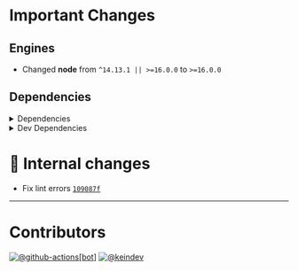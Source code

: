 # Important Changes

## Engines

- Changed **node** from `^14.13.1 || >=16.0.0` to `>=16.0.0`

## Dependencies

<details>
<summary>Dependencies</summary>

- Bumped **[chalk-template](https://www.npmjs.com/package/chalk-template)** from `^0.4.0` to `^1.1.0`
- Bumped **[stdout-update](https://www.npmjs.com/package/stdout-update)** from `^3.1.1` to `^4.0.0`

</details>

<details>
<summary>Dev Dependencies</summary>

- Changed **[enquirer](https://www.npmjs.com/package/enquirer)** from `^2.3.6` to `^2.4.1`
- Changed **[strip-ansi](https://www.npmjs.com/package/strip-ansi)** from `^7.0.1` to `^7.1.0`
- Bumped **[@tagproject/ts-package-shared-config](https://www.npmjs.com/package/@tagproject/ts-package-shared-config)** from `^10.0.2` to `^11.0.1`
- Removed **[@tagproject/docs-shared-config](https://www.npmjs.com/package/@tagproject/docs-shared-config)**, with `^1.1.2`
- Removed **[@tagproject/vscode-shared-config](https://www.npmjs.com/package/@tagproject/vscode-shared-config)**, with `^2.0.5`
- Removed **[@types/jest](https://www.npmjs.com/package/@types/jest)**, with `^29.2.3`
- Removed **[@types/node](https://www.npmjs.com/package/@types/node)**, with `^18.11.9`
- Removed **[@typescript-eslint/eslint-plugin](https://www.npmjs.com/package/@typescript-eslint/eslint-plugin)**, with `^5.44.0`
- Removed **[@typescript-eslint/parser](https://www.npmjs.com/package/@typescript-eslint/parser)**, with `^5.44.0`
- Removed **[changelog-guru](https://www.npmjs.com/package/changelog-guru)**, with `^4.0.9`
- Removed **[cspell](https://www.npmjs.com/package/cspell)**, with `^6.15.0`
- Removed **[eslint](https://www.npmjs.com/package/eslint)**, with `^8.28.0`
- Removed **[eslint-config-prettier](https://www.npmjs.com/package/eslint-config-prettier)**, with `^8.5.0`
- Removed **[eslint-plugin-import](https://www.npmjs.com/package/eslint-plugin-import)**, with `^2.26.0`
- Removed **[eslint-plugin-jest](https://www.npmjs.com/package/eslint-plugin-jest)**, with `^27.1.6`
- Removed **[eslint-plugin-node](https://www.npmjs.com/package/eslint-plugin-node)**, with `^11.1.0`
- Removed **[eslint-plugin-optimize-regex](https://www.npmjs.com/package/eslint-plugin-optimize-regex)**, with `^1.2.1`
- Removed **[eslint-plugin-promise](https://www.npmjs.com/package/eslint-plugin-promise)**, with `^6.1.1`
- Removed **[ghinfo](https://www.npmjs.com/package/ghinfo)**, with `^3.0.8`
- Removed **[husky](https://www.npmjs.com/package/husky)**, with `^8.0.2`
- Removed **[jest](https://www.npmjs.com/package/jest)**, with `^29.3.1`
- Removed **[npm-run-all](https://www.npmjs.com/package/npm-run-all)**, with `^4.1.5`
- Removed **[prettier](https://www.npmjs.com/package/prettier)**, with `^2.8.0`
- Removed **[rimraf](https://www.npmjs.com/package/rimraf)**, with `^3.0.2`
- Removed **[ts-jest](https://www.npmjs.com/package/ts-jest)**, with `^29.0.3`
- Removed **[typescript](https://www.npmjs.com/package/typescript)**, with `^4.9.3`

</details>

# :memo: Internal changes

- Fix lint errors [`109087f`](https://github.com/keindev/tasktree/commit/109087f61294ca587955674a510591a847709bfc)

---

# Contributors

[![@github-actions[bot]](https://avatars.githubusercontent.com/in/15368?v=4&s=40)](https://github.com/github-actions%5Bbot%5D) [![@keindev](https://avatars.githubusercontent.com/u/4527292?v=4&s=40)](https://github.com/keindev)
